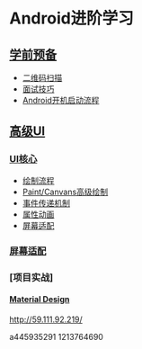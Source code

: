 # Android进阶学习

## [学前预备](https://github.com/zh405557524/AndroidAdvanceLearn/tree/master/0_readyClass)
* [二维码扫描](https://github.com/zh405557524/AndroidAdvanceLearn/tree/master/0_readyClass/1_QRcode)
* [面试技巧](https://github.com/zh405557524/AndroidAdvanceLearn/blob/master/0_readyClass/2_%E9%9D%A2%E8%AF%95/%E9%9D%A2%E8%AF%95%E6%8A%80%E5%B7%A7.md)
* [Android开机启动流程](https://github.com/zh405557524/AndroidAdvanceLearn/blob/master/0_readyClass/3_%20android%E5%BC%80%E6%9C%BA%E5%90%AF%E5%8A%A8%E6%B5%81%E7%A8%8B/android%E5%BC%80%E6%9C%BA%E5%90%AF%E5%8A%A8%E6%B5%81%E7%A8%8B.md)

## [高级UI](https://github.com/zh405557524/AndroidAdvanceLearn/tree/master/1_ui)

### [UI核心](https://github.com/zh405557524/AndroidAdvanceLearn/tree/master/1_ui/0_ui_core)
* [绘制流程](https://github.com/zh405557524/AndroidAdvanceLearn/tree/master/1_ui/0_ui_core/1_drawing_flow)
* [Paint/Canvans高级绘制](https://github.com/zh405557524/AndroidAdvanceLearn/tree/master/1_ui/0_ui_core/2_paint)
* [事件传递机制](https://github.com/zh405557524/AndroidAdvanceLearn/tree/master/1_ui/0_ui_core/3_touch)
* [属性动画](https://github.com/zh405557524/AndroidAdvanceLearn/tree/master/1_ui/0_ui_core/4_anim)
* [屏幕适配](https://github.com/zh405557524/AndroidAdvanceLearn/tree/master/1_ui/0_ui_core/5_%20adaptive)

### [屏幕适配](https://github.com/zh405557524/AndroidAdvanceLearn/tree/master/1_ui/1_%20screen)

### [项目实战]
#### [Material Design](https://github.com/zh405557524/AndroidAdvanceLearn/tree/master/1_ui/2_%20project/1_materialDesign)









http://59.111.92.219/

a445935291
1213764690
